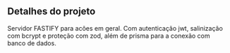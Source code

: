 ## Detalhes do projeto

Servidor FASTIFY para acões em geral. Com autenticação jwt, salinização com bcrypt e proteção com zod, além de prisma para a conexão com banco de dados.
